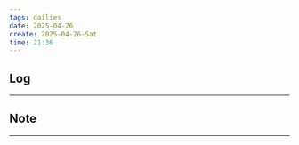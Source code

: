 ```yaml
---
tags: dailies  
date: 2025-04-26
create: 2025-04-26-Sat
time: 21:36
---
```

## Log
---


## Note
---

